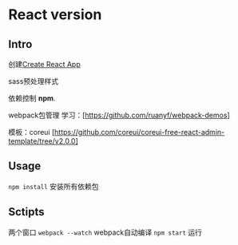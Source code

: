 # React version

## Intro 
创建[Create React App](https://github.com/facebook/create-react-app)

sass预处理样式

依赖控制 **npm**.

webpack包管理 学习：[https://github.com/ruanyf/webpack-demos]

模板：coreui [https://github.com/coreui/coreui-free-react-admin-template/tree/v2.0.0]


## Usage
`npm install` 安装所有依赖包

## Sctipts 
两个窗口
`webpack --watch` webpack自动编译
`npm start` 运行  

